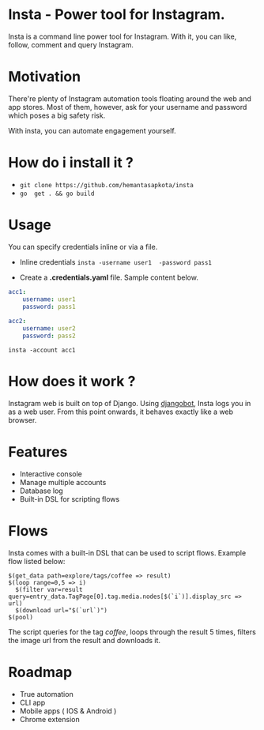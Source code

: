 # Insta - Power tool for Instagram.

Insta is a command line power tool for Instagram. With it, you can like, follow, comment and query Instagram.

# Motivation

There're plenty of Instagram automation tools floating around the web and app stores. Most of them, however, ask for your username and password which poses a big safety risk.

With insta, you can automate engagement yourself.

# How do i install it ?

* ``` git clone https://github.com/hemantasapkota/insta ```
* ``` go  get . && go build ```

# Usage

You can specify credentials inline or via a file.

* Inline credentials
``` insta -username user1  -password pass1 ```

* Create a **.credentials.yaml** file. Sample content below.

```yaml
acc1:
    username: user1 
    password: pass1
    
acc2:
    username: user2
    password: pass2

```

``` insta -account acc1 ```

# How does it work ?

Instagram web is built on top of Django. Using [djangobot](https://github.com/hemantasapkota/djangobot), Insta logs you in as a web user. From this point onwards, it behaves exactly like a web browser.

# Features

* Interactive console
* Manage multiple accounts
* Database log
* Built-in DSL for scripting flows

# Flows

Insta comes with a built-in DSL that can be used to script flows. Example flow listed below:

```
$(get_data path=explore/tags/coffee => result)
$(loop range=0,5 => i)
  $(filter var=result query=entry_data.TagPage[0].tag.media.nodes[$(`i`)].display_src => url)
  $(download url="$(`url`)")
$(pool)

```

The script queries for the tag *coffee*, loops through the result 5 times, filters the image url from the result and downloads it.

# Roadmap

* True automation
* CLI app
* Mobile apps ( IOS & Android )
* Chrome extension


